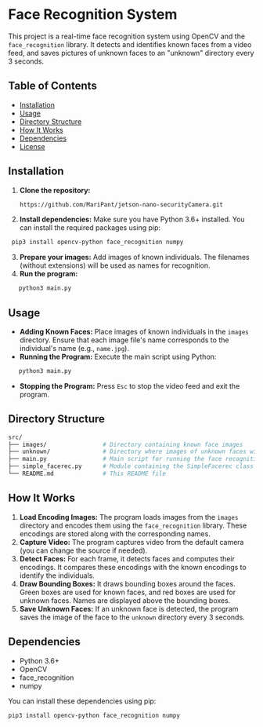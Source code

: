 # Face Recognition System

This project is a real-time face recognition system using OpenCV and the `face_recognition` library. It detects and identifies known faces from a video feed, and saves pictures of unknown faces to an "unknown" directory every 3 seconds.

## Table of Contents

* [Installation](#installation)
* [Usage](#usage)
* [Directory Structure](#directory-structure)
* [How It Works](#how-it-works)
* [Dependencies](#dependencies)
* [License](#license)

## Installation

1. **Clone the repository:**

   ```bash
   https://github.com/MariPant/jetson-nano-securityCamera.git
   ```

2. **Install dependencies:**
   Make sure you have Python 3.6+ installed. You can install the required packages using pip:

  ```bash
   pip3 install opencv-python face_recognition numpy
   ```

3. **Prepare your images:**
   Add images of known individuals. The filenames (without extensions) will be used as names for recognition.
4. **Run the program:**

```bash
   python3 main.py
```

## Usage

* **Adding Known Faces:**
  Place images of known individuals in the `images` directory. Ensure that each image file's name corresponds to the individual's name (e.g., `name.jpg`).
* **Running the Program:**
  Execute the main script using Python:
```bash
   python3 main.py
```

* **Stopping the Program:**
  Press `Esc` to stop the video feed and exit the program.

## Directory Structure

```bash
src/
├── images/                # Directory containing known face images
├── unknown/               # Directory where images of unknown faces will be saved
├── main.py                # Main script for running the face recognition system
├── simple_facerec.py      # Module containing the SimpleFacerec class
└── README.md              # This README file
```


## How It Works

1. **Load Encoding Images:**
   The program loads images from the `images` directory and encodes them using the `face_recognition` library. These encodings are stored along with the corresponding names.
2. **Capture Video:**
   The program captures video from the default camera (you can change the source if needed).
3. **Detect Faces:**
   For each frame, it detects faces and computes their encodings. It compares these encodings with the known encodings to identify the individuals.
4. **Draw Bounding Boxes:**
   It draws bounding boxes around the faces. Green boxes are used for known faces, and red boxes are used for unknown faces. Names are displayed above the bounding boxes.
5. **Save Unknown Faces:**
   If an unknown face is detected, the program saves the image of the face to the `unknown` directory every 3 seconds.

## Dependencies

* Python 3.6+
* OpenCV
* face_recognition
* numpy

You can install these dependencies using pip:
```bash
pip3 install opencv-python face_recognition numpy
```
